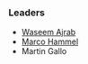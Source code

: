 ### Leaders
* [Waseem Ajrab](mailto:ajrab.waseem@gmail.com)
* [Marco Hammel](mailto:maroc.hammel@no-monkey.com)
* Martin Gallo  
